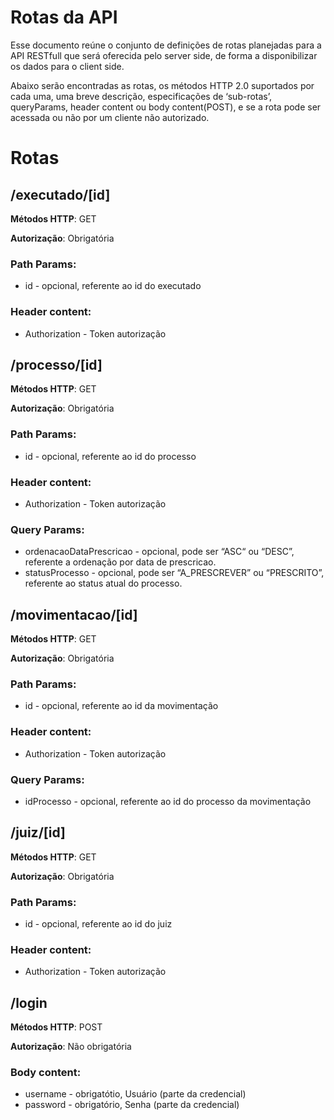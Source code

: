 # Rotas da API

Esse documento reúne o conjunto de definições de rotas planejadas para a API RESTfull que será oferecida pelo server side, de forma a disponibilizar os dados para o client side.

Abaixo serão encontradas as rotas, os métodos HTTP 2.0 suportados por cada uma, uma breve descrição, especificações de ‘sub-rotas’, queryParams, header content ou body content(POST), e se a rota pode ser acessada ou não por um cliente não autorizado.

# Rotas

## /executado/[id]

**Métodos HTTP**: GET

**Autorização**: Obrigatória

### Path Params:

- id - opcional, referente ao id do executado

### Header content:

- Authorization - Token autorização

## /processo/[id]

**Métodos HTTP**: GET

**Autorização**: Obrigatória

### Path Params:

- id - opcional, referente ao id do processo

### Header content:

- Authorization - Token autorização

### Query Params:

- ordenacaoDataPrescricao - opcional, pode ser “ASC“ ou “DESC”, referente a ordenação por data de prescricao.
- statusProcesso - opcional, pode ser “A_PRESCREVER” ou “PRESCRITO”, referente ao status atual do processo.

## /movimentacao/[id]

**Métodos HTTP**: GET

**Autorização**: Obrigatória

### Path Params:

- id - opcional, referente ao id da movimentação

### Header content:

- Authorization - Token autorização

### Query Params:

- idProcesso - opcional, referente ao id do processo da movimentação

## /juiz/[id]

**Métodos HTTP**: GET

**Autorização**: Obrigatória

### Path Params:

- id - opcional, referente ao id do juiz

### Header content:

- Authorization - Token autorização

## /login

**Métodos HTTP**: POST

**Autorização**: Não obrigatória

### Body content:

- username - obrigatótio, Usuário (parte da credencial)
- password - obrigatório, Senha (parte da credencial)